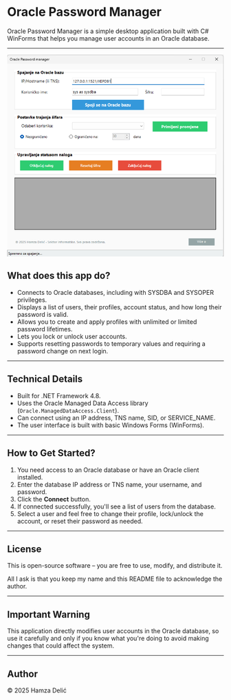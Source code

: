 # Oracle Password Manager

Oracle Password Manager is a simple desktop application built with C# WinForms that helps you manage user accounts in an Oracle database.

---
![Oracle Password Manager Screenshot](https://raw.githubusercontent.com/rodjotr/OraclePasswordManager/master/Screenshot.png)

## What does this app do?

- Connects to Oracle databases, including with SYSDBA and SYSOPER privileges.
- Displays a list of users, their profiles, account status, and how long their password is valid.
- Allows you to create and apply profiles with unlimited or limited password lifetimes.
- Lets you lock or unlock user accounts.
- Supports resetting passwords to temporary values and requiring a password change on next login.

---

## Technical Details

- Built for .NET Framework 4.8.
- Uses the Oracle Managed Data Access library (`Oracle.ManagedDataAccess.Client`).
- Can connect using an IP address, TNS name, SID, or SERVICE_NAME.
- The user interface is built with basic Windows Forms (WinForms).

---

## How to Get Started?

1. You need access to an Oracle database or have an Oracle client installed.
2. Enter the database IP address or TNS name, your username, and password.
3. Click the **Connect** button.
4. If connected successfully, you'll see a list of users from the database.
5. Select a user and feel free to change their profile, lock/unlock the account, or reset their password as needed.

---

## License

This is open-source software – you are free to use, modify, and distribute it.

All I ask is that you keep my name and this README file to acknowledge the author.

---

## Important Warning

This application directly modifies user accounts in the Oracle database, so use it carefully and only if you know what you're doing to avoid making changes that could affect the system.

---

## Author

© 2025 Hamza Delić

